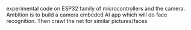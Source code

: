 experimental code on ESP32 family of microcontrollers and the camera.
Ambition is to build a camera embeded AI app which will do face recognition.
Then crawl the net for similar pictures/faces
